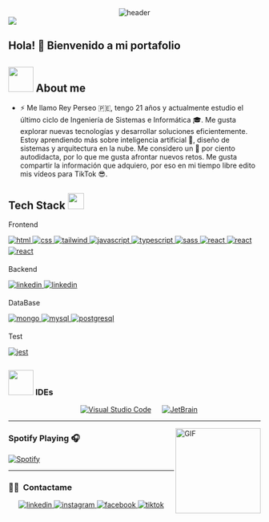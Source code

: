 <div align="center" width="100">
  <img src="https://capsule-render.vercel.app/api?color=0:1408d0,50:0860d0,100:08c4d0&height=250&section=header&text=Full%20Stack%20Developer&fontSize=30&type=waving&fontColor=fefefe&&animation=fadeIn"
  alt="header"/>
</div>
<img src="https://user-images.githubusercontent.com/73097560/115834477-dbab4500-a447-11eb-908a-139a6edaec5c.gif">

## Hola! 👋 Bienvenido a mi portafolio

## <picture><img src = "https://github.com/7oSkaaa/7oSkaaa/blob/main/Images/about_me.gif?raw=true" width = 50px></picture> About me
- ⚡ Me llamo Rey Perseo 🇵🇪, tengo 21 años y actualmente estudio el último ciclo de Ingeniería de Sistemas e Informática 🎓. Me gusta explorar nuevas tecnologías y desarrollar soluciones eficientemente. Estoy aprendiendo más sobre inteligencia artificial 🤖, diseño de sistemas y arquitectura en la nube. Me considero un 💯 por ciento autodidacta, por lo que me gusta afrontar nuevos retos. Me gusta compartir la información que adquiero, por eso en mi tiempo libre edito mis vídeos para TikTok 😎.

<h2> Tech Stack <img src = "https://media2.giphy.com/media/QssGEmpkyEOhBCb7e1/giphy.gif?cid=ecf05e47a0n3gi1bfqntqmob8g9aid1oyj2wr3ds3mg700bl&rid=giphy.gif" width = 32px> </h2>
<span>Frontend</span>
<!--- stats & Trophy (start) -->
<p>
<a href="#">
<img src=https://img.shields.io/badge/HTML5-E34F26?style=for-the-badge&logo=html5&logoColor=white alt=html style="margin-bottom: 5px;" />
</a>
<a href="#" target="_blank">
<img src=https://img.shields.io/badge/CSS3-1572B6?style=for-the-badge&logo=css3&logoColor=white alt=css style="margin-bottom: 5px;" />
</a>
<a href="#" target="_blank">
<img src=https://img.shields.io/badge/Tailwind_CSS-38B2AC?style=for-the-badge&logo=tailwind-css&logoColor=white alt=tailwind style="margin-bottom: 5px;" />
</a>
<a href="#" target="_blank">
<img src=https://img.shields.io/badge/JavaScript-F7DF1E?style=for-the-badge&logo=javascript&logoColor=black alt=javascript style="margin-bottom: 5px;" />
</a>
<a href="#" target="_blank">
<img src=	https://img.shields.io/badge/TypeScript-007ACC?style=for-the-badge&logo=typescript&logoColor=white alt=typescript style="margin-bottom: 5px;" />
</a>
<a href="#" target="_blank">
<img src=https://img.shields.io/badge/Sass-CC6699?style=for-the-badge&logo=sass&logoColor=white alt=sass style="margin-bottom: 5px;" />
</a>
<a href="#" target="_blank">
<img src=https://img.shields.io/badge/React-20232A?style=for-the-badge&logo=react&logoColor=61DAFB alt=react style="margin-bottom: 5px;" />
</a>
<a href="#" target="_blank">
<img src=https://img.shields.io/badge/Redux-593D88?style=for-the-badge&logo=redux&logoColor=whit alt=react style="margin-bottom: 5px;" />
</a>
<a href="#" target="_blank">
<img src=https://img.shields.io/badge/React_Router-CA4245?style=for-the-badge&logo=react-router&logoColor=white alt=react style="margin-bottom: 5px;" />
</a>
</p>
<span>Backend</span>
<!--- stats & Trophy (start) -->
<p>
<a href="">
<img src=https://img.shields.io/badge/Laravel-FF2D20?style=for-the-badge&logo=laravel&logoColor=white alt=linkedin style="margin-bottom: 5px;" />
</a>

<a href="https://www.linkedin.com/in/rey-perseo-cardenas-sanchez-4a7138221/" target="_blank">
<img src=https://img.shields.io/badge/Express.js-404D59?style=for-the-badge alt=linkedin style="margin-bottom: 5px;" />
</a>
</p>
<span>DataBase</span>
<!--- stats & Trophy (start) -->
<p>
<a href="">
<img src=https://img.shields.io/badge/MongoDB-4EA94B?style=for-the-badge&logo=mongodb&logoColor=white alt=mongo style="margin-bottom: 5px;" />
</a>
<a href="">
<img src=https://img.shields.io/badge/MySQL-00000F?style=for-the-badge&logo=mysql&logoColor=white alt=mysql style="margin-bottom: 5px;" />
</a>
<a href="">
<img src=https://img.shields.io/badge/PostgreSQL-316192?style=for-the-badge&logo=postgresql&logoColor=white alt=postgresql style="margin-bottom: 5px;" />
</a>
</p>
<!--- end (start) -->
<span>Test</span>
<!--- stats & Trophy (start) -->
<p>
<a href="">
<img src=https://img.shields.io/badge/Jest-323330?style=for-the-badge&logo=Jest&logoColor=white alt=jest style="margin-bottom: 5px;" />
</a>

</p>
<!--- end (start) -->

### <picture> <img src = "https://github.com/7oSkaaa/7oSkaaa/blob/main/Images/IDEs.gif?raw=true" width = 50px>  </picture> IDEs
 
<p align="center">
  &emsp;
    <a href="#"><img alt="Visual Studio Code" src="https://img.shields.io/badge/Visual%20Studio%20Code-0078d7.svg?style=plastic&logo=visual-studio-code&logoColor=white"></a>
  &emsp;
    <a href="#"><img alt="JetBrain" src="https://img.shields.io/badge/jetbrains-%23000000.svg?style=plastic&logo=jetbrains&logoColor=white" /></a>
</p>

---

<img align="right" alt="GIF" height="170px" src="https://media.giphy.com/media/J5B1Y8QZnzXXbLQIBu/giphy.gif" />

### Spotify Playing 🎧
[![Spotify](https://novatorem.visualbean.vercel.app/api/spotify)](https://open.spotify.com/user/1112981871)

---

### 🤝🏻 &nbsp;Contactame

<p align="center">
<a href="https://www.linkedin.com/in/rey-perseo-cardenas-sanchez-4a7138221/" target="_blank">
<img src=https://img.shields.io/badge/LinkedIn-0077B5?style=for-the-badge&logo=linkedin&logoColor=white alt=linkedin style="margin-bottom: 5px;" />
</a>
<a href="https://www.instagram.com/perseocs5/" target="_blank">
<img src=https://img.shields.io/badge/instagram-%ff5851db.svg?color=C13584&style=for-the-badge&logo=instagram&logoColor=white alt=instagram style="margin-bottom: 5px;" />
</a>
<a href="https://www.facebook.com/profile.php?id=61559374066337" target="_blank">
<img src=https://img.shields.io/badge/Facebook-1877F2?style=for-the-badge&logo=facebook&logoColor=white alt=facebook style="margin-bottom: 5px;" />
</a>
<a href="https://www.tiktok.com/@reyperseo" target="_blank">
<img src=https://img.shields.io/badge/TikTok-000000?style=for-the-badge&logo=tiktok&logoColor=white alt=tiktok style="margin-bottom: 5px;" />
</a>
</p>
